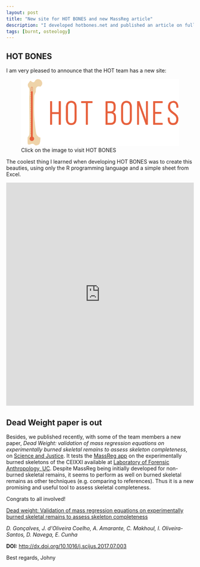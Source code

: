 ```yaml
---
layout: post
title: "New site for HOT BONES and new MassReg article"
description: "I developed hotbones.net and published an article on full skeleton mass estimation with burned bones"
tags: [burnt, osteology]
---
```


## HOT BONES


I am very pleased to announce that the HOT team has a new site:

<figure>
	<a href = "http://hotbones.net" target="_blank"><img src="/images/hotbones.png" alt="hot bones"></a>
	<figcaption>Click on the image to visit HOT BONES</figcaption>
</figure>

The coolest thing I learned when developing HOT BONES was to create this beauties, using only the R programming language and a simple sheet from Excel.

<iframe src="http://hotbones.net/wp-content/uploads/2017/07/Net1.html" width="100%" height="600" frameborder="0"></iframe>

## Dead Weight paper is out

Besides, we published recently, with some of the team members a new paper, *Dead Weight: validation of mass regression equations on experimentally burned skeletal remains to assess skeleton completeness*, on <a href="http://www.scienceandjusticejournal.com" target="_blank">Science and Justice</a>. It tests the <a href="http://osteomics.com/MassReg" target="_blank">MassReg app</a> on the experimentally burned skeletons of the CEIXXI available at <a href="http://lfa.uc.pt" target="_blank">Laboratory of Forensic Anthropology, UC</a>. Despite MassReg being initially developed for non-burned skeletal remains, it seems to perform as well on burned skeletal remains as other techniques (e.g. comparing to references). Thus it is a new promising and useful tool to assess skeletal completeness.

Congrats to all involved!

<a href = "http://www.scienceandjusticejournal.com/article/S1355-0306(17)30086-2/fulltext" target="_blank">Dead weight: Validation of mass regression equations on experimentally burned skeletal remains to assess skeleton completeness</a>

*D. Gonçalves, J. d'Oliveira Coelho, A. Amarante, C. Makhoul, I. Oliveira-Santos, D. Navega, E. Cunha*

**DOI:** http://dx.doi.org/10.1016/j.scijus.2017.07.003

Best regards,
Johny